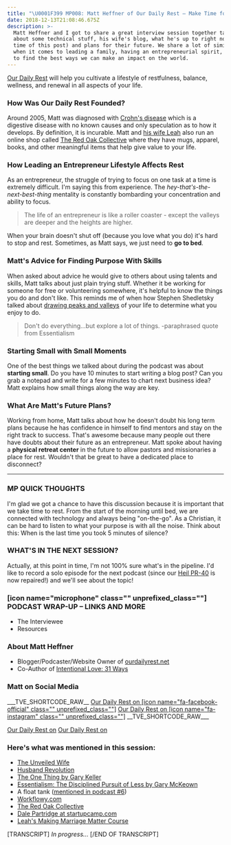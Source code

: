 ```yaml
---
title: "\U0001F399️ MP008: Matt Heffner of Our Daily Rest – Make Time for Rest"
date: 2018-12-13T21:08:46.675Z
description: >-
  Matt Heffner and I got to share a great interview session together talking
  about some technical stuff, his wife's blog, what he's up to right now (at the
  time of this post) and plans for their future. We share a lot of similarities
  when it comes to leading a family, having an entrepreneurial spirit, and how
  to find the best ways we can make an impact on the world.​
---
```

[Our Daily Rest](http://ourdailyrest.net) will help you cultivate a lifestyle of restfulness, balance, wellness, and renewal in all aspects of your life.

### How Was Our Daily Rest Founded?

Around 2005, Matt was diagnosed with [Crohn's disease](https://www.crohnsandcolitis.com/crohns) which is a digestive disease with no known causes and only speculation as to how it develops. By definition, it is incurable. Matt and [his wife Leah](http://www.leahheffner.com/) also run an online shop called [The Red Oak Collective](https://masteringpurpose.com/theredoakcollective) where they have mugs, apparel, books, and other meaningful items that help give value to your life.

### How Leading an Entrepreneur Lifestyle Affects Rest

As an entrepreneur, the struggle of trying to focus on one task at a time is extremely difficult. I'm saying this from experience. The _hey-that's-the-next-best-thing_ mentality is constantly bombarding your concentration and ability to focus.

> The life of an entrepreneur is like a roller coaster - except the valleys are deeper and the heights are higher.

When your brain doesn't shut off (because you love what you do) it's hard to stop and rest. Sometimes, as Matt says, we just need to **go to bed**.

### Matt's Advice for Finding Purpose With Skills

When asked about advice he would give to others about using talents and skills, Matt talks about just plain trying stuff. Whether it be working for someone for free or volunteering somewhere, it's helpful to know the things you do and don't like. This reminds me of when how Stephen Shedletsky talked about [drawing peaks and valleys](https://masteringpurpose.com/podcasts/stephen-shedletsky-start-with-why) of your life to determine what you enjoy to do.​

> Don't do everything...but explore a lot of things. -paraphrased quote from Essentialism

### Starting Small with Small Moments​

One of the best things we talked about during the podcast was about **starting small**. Do you have 10 minutes to start writing a blog post? Can you grab a notepad and write for a few minutes to chart next business idea? Matt explains how small things along the way are key.

### What Are Matt's Future Plans?

Working from home, Matt talks about how he doesn't doubt his long term plans because he has confidence in himself to find mentors and stay on the right track to success. That's awesome because many people out there have doubts about their future as an entrepreneur. Matt spoke about having a **physical retreat center** in the future to allow pastors and missionaries a place for rest. Wouldn't that be great to have a dedicated place to disconnect?

* * *

### MP QUICK THOUGHTS

I'm glad we got a chance to have this discussion because it is important that we take time to rest. From the start of the morning until bed, we are connected with technology and always being "on-the-go". As a Christian, it can be hard to listen to what your purpose is with all the noise. Think about this: When is the last time you took 5 minutes of silence?

### WHAT'S IN THE NEXT SESSION?

Actually, at this point in time, I'm not 100% sure what's in the pipeline. I'd like to record a solo episode for the next podcast (since our [Heil PR-40](http://amzn.to/2p5CWnb) is now repaired!) and we'll see about the topic!

### \[icon name="microphone" class="" unprefixed\_class=""\] PODCAST WRAP-UP – LINKS AND MORE

*   The Interviewee
*   Resources

### About Matt Heffner

*   Blogger/Podcaster/Website Owner of [ourdailyrest.net](http://ourdailyrest.net)
*   Co-Author of [Intentional Love: 31 Ways](https://theredoakcollective.com/products/intentional-love-31-ways-marriage-bundle?aff=11)

### Matt on Social Media

\_\_\_TVE\_SHORTCODE\_RAW\_\_ [Our Daily Rest on \[icon name="fa-facebook-official" class="" unprefixed\_class=""\]](https://www.facebook.com/thedailyrest/) [Our Daily Rest on \[icon name="fa-instagram" class="" unprefixed\_class=""\]](https://www.instagram.com/ourdailyrest/) \_\_TVE\_SHORTCODE\_RAW\_\_\_

[Our Daily Rest on](https://www.facebook.com/thedailyrest/) [Our Daily Rest on](https://www.instagram.com/ourdailyrest/)

### Here's what was mentioned in this session:

*   [The Unveiled Wife](https://unveiledwife.com/)
*   [Husband Revolution](https://husbandrevolution.com/)
*   [The One Thing by Gary Keller](http://amzn.to/2ouhXfl)
*   [Essentialism: The Disciplined Pursuit of Less by Gary McKeown](http://amzn.to/2qcAY2g)
*   A float tank ([mentioned in podcast #6](https://masteringpurpose.com/podcasts/year-of-purpose-with-zephan-moses-blaxberg))
*   [Workflowy.com](https://workflowy.com)
*   [The Red Oak Collective](https://masteringpurpose.com/theredoakcollective)
*   [Dale Partridge at startupcamp.com](http://startupcamp.com/)
*   [Leah's Making Marriage Matter Course](http://www.leahheffner.com/marriage-course/)

\[TRANSCRIPT\] _In progress..._ \[/END OF TRANSCRIPT\]
